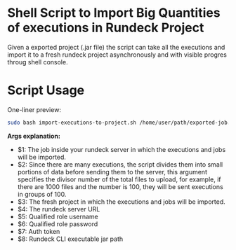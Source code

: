 # Shell Script to Import Big Quantities of executions in Rundeck Project
Given a exported project (.jar file) the script can take all the executions and import it to a fresh rundeck project asynchronously and with visible progres throug shell console.

# Script Usage
One-liner preview:
```bash
sudo bash import-executions-to-project.sh /home/user/path/exported-job.jar 1000 my-fresh-project http://127.0.0.1:4440 admin admin my-long-rundeck-auth-token /home/user/path/to/rundeckcli/jar/rdcli.jar
```

**Args explanation:**
- $1: The job inside your rundeck server in which the executions and jobs will be imported.
- $2: Since there are many executions, the script divides them into small portions of data before sending them to the server, this argument specifies the divisor number of the total files to upload, for example, if there are 1000 files and the number is 100, they will be sent executions in groups of 100.
- $3: The fresh project in which the executions and jobs will be imported.
- $4: The rundeck server URL
- $5: Qualified role username
- $6: Qualified role password
- $7: Auth token
- $8: Rundeck CLI executable jar path
